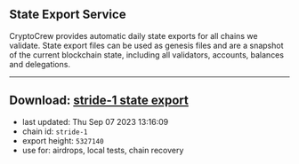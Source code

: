 ## State Export Service
CryptoCrew provides automatic daily state exports for all chains we validate. State export files can be used as genesis files and are a snapshot of the current blockchain state, including all validators, accounts, balances and delegations.

---
**Download: [stride-1 state export](https://dl.ccvalidators.com/SERVICE/stride/stride-1_export_5327140.json)**
---

- last updated: Thu Sep 07 2023 13:16:09
- chain id: `stride-1`
- export height: `5327140`
- use for: airdrops, local tests, chain recovery
